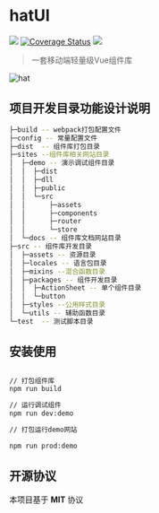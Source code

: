 # hatUI
![](https://travis-ci.org/hat-UI/hatUI.svg?branch=master)
[![Coverage Status](https://coveralls.io/repos/github/hat-UI/hatUI/badge.svg?branch=master)](https://coveralls.io/github/hat-UI/hatUI?branch=master)
![](https://img.shields.io/badge/License-MIT-brightgreen)

> 一套移动端轻量级Vue组件库
    
![hat](https://s1.ax1x.com/2020/03/22/84zcbd.png)

## 项目开发目录功能设计说明

```bash
├─build -- webpack打包配置文件
├─config -- 常量配置文件
├─dist  -- 组件库打包目录
├─sites --组件库相关网站目录
│  ├─demo -- 演示调试组件目录
│  │  ├─dist
│  │  ├─dll
│  │  ├─public
│  │  └─src
│  │      ├─assets
│  │      ├─components
│  │      ├─router
│  │      └─store
│  └─docs -- 组件库文档网站目录
├─src -- 组件库开发目录
│  ├─assets -- 资源目录
│  ├─locales -- 语言包目录
│  ├─mixins --混合函数目录
│  ├─packages -- 组件开发目录
│  │  ├─ActionSheet -- 单个组件目录
│  │  └─button
│  ├─styles --公用样式目录
│  └─utils -- 辅助函数目录
└─test  -- 测试脚本目录
```
## 安装使用

```bash

// 打包组件库
npm run build

// 运行调试组件
npm run dev:demo

// 打包运行demo网站

npm run prod:demo

```

## 开源协议

本项目基于 **MIT** 协议
